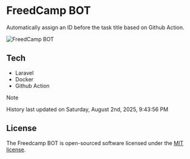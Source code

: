 # FreedCamp BOT

Automatically assign an ID before the task title based on Github Action.

![FreedCamp BOT](https://repository-images.githubusercontent.com/737932867/7d34798b-2680-471c-b089-a78a718d3d6a)

## Tech

- Laravel
- Docker
- Github Action

> [!NOTE]  
> History last updated on Saturday, August 2nd, 2025, 9:43:56 PM

## License

The Freedcamp BOT is open-sourced software licensed under the [MIT license](https://opensource.org/licenses/MIT).
